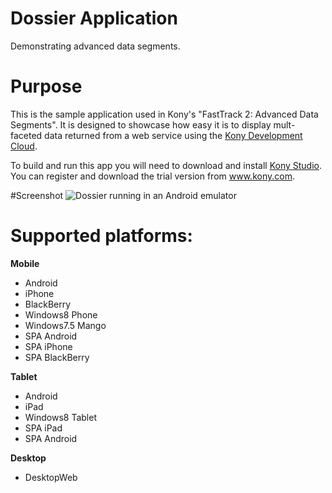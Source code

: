 Dossier Application
=======================
Demonstrating advanced data segments. 

# Purpose
This is the sample application used in Kony's "FastTrack 2: Advanced Data Segments". It is designed to showcase how easy it is to display mult-faceted data returned from a web service using the [Kony Development Cloud](http://www.kony.com/products/development). 

To build and run this app you will need to download and install [Kony Studio](http://www.kony.com/products/development). You can register and download the trial version from www.kony.com.


#Screenshot
![](https://raw.github.com/kony-solutions/screenshots/master/DossierApp/Mobile/Android/1.png "Dossier running in an Android emulator")

# Supported platforms:
**Mobile**
 * Android
 * iPhone
 * BlackBerry 
 * Windows8 Phone
 * Windows7.5 Mango
 * SPA Android
 * SPA iPhone
 * SPA BlackBerry
 
**Tablet** 
 * Android
 * iPad
 * Windows8 Tablet
 * SPA iPad
 * SPA Android
 
**Desktop**
 * DesktopWeb

